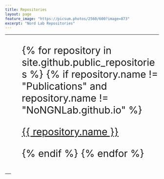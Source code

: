 ```yaml
---
title: Repositories
layout: page      
feature_image: "https://picsum.photos/2560/600?image=873"
excerpt: "Nord Lab Repositories"
---
```

___
<font size="6">
  <ul style="list-style-type:disc;">
    {% for repository in site.github.public_repositories %}
      {% if repository.name != "Publications" and repository.name != "NoNGNLab.github.io" %}
        <p><a href="{{ repository.html_url }}">{{ repository.name }}</a></p>
      {% endif %}
    {% endfor %}
  </ul>
</font>
___
